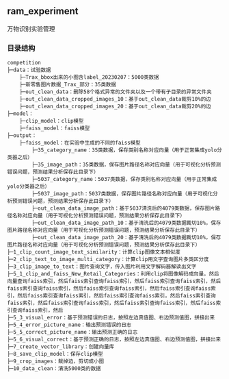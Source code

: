 ## ram_experiment
万物识别实验管理


### 目录结构

    competition
    ├─data：试验数据
        ├─Trax_bbox出来的小图含label_20230207：5000类数据
        ├─新零售图片数据_Trax_部分：35类数据
        ├─out_clean_data：删除58个格式异常的文件夹以及一个带有子目录的异常文件夹
        ├─out_clean_data_cropped_images_10：基于out_clean_data裁剪10%的边
        ├─out_clean_data_cropped_images_20：基于out_clean_data裁剪20%的边
    ├─model：
        ├─clip_model：clip模型
        ├─faiss_model：faiss模型
    ├─output：
        ├─faiss_model：在实验中生成的不同的faiss模型
            ├─35_category_name：35类数据，保存类别名称对应向量（用于正常集成yolo分类器之后）
            ├─35_image_path：35类数据，保存图片路径名称对应向量（用于可视化分析预测错误问题，预测结果分析保存此目录下）
            ├─5037_category_name：5037类数据，保存类别名称对应向量（用于正常集成yolo分类器之后）
            ├─5037_image_path：5037类数据，保存图片路径名称对应向量（用于可视化分析预测错误问题，预测结果分析保存此目录下）
            ├─out_clean_data_image_path：基于5037清洗后的4079类数据，保存图片路径名称对应向量（用于可视化分析预测错误问题，预测结果分析保存此目录下）
            ├─out_clean_data_image_path_10：基于清洗后的4079类数据裁切10%，保存图片路径名称对应向量（用于可视化分析预测错误问题，预测结果分析保存此目录下）
            ├─out_clean_data_image_path_20：基于清洗后的4079类数据裁切10%，保存图片路径名称对应向量（用于可视化分析预测错误问题，预测结果分析保存此目录下）
    ├─1_clip_count_image_text_similarity：计算clip图像文本相似度
    ├─2_clip_text_to_image_multi_category：计算clip用文字查询图片多类区分度
    ├─3_clip_image_to_text：图片查询文字，传入图片利用文字解码器解读出文字
    ├─5_1_clip_and_faiss_New_Retail_Categories：利用clip将图像解码成向量，然后向量查询faiss索引，然后faiss索引查询faiss索引，然后faiss索引查询faiss索引，然后faiss索引查询faiss索引，然后faiss索引查询faiss索引，然后faiss索引查询faiss索引，然后faiss索引查询faiss索引，然后faiss索引查询faiss索引，然后faiss索引查询faiss索引，然后faiss索引查询faiss索引，然后faiss索引查询faiss索引，然后faiss索引查询faiss索引，然后
    ├─5_3_visual_error：基于预测错误的日志，按照左边真值图、右边预测值图，拼接出来
    ├─5_4_error_picture_name：输出预测错误的日志
    ├─5_5_correct_picture_name：输出预测正确的日志
    ├─5_6_visual_correct：基于预测正确的日志，按照左边真值图、右边预测值图，拼接出来
    ├─7_create_vector_library：创建向量库
    ├─8_save_clip_model：保存clip模型
    ├─9_crop_images：裁掉边，剪切成小图
    ├─10_data_clean：清洗5000类的数据
    
